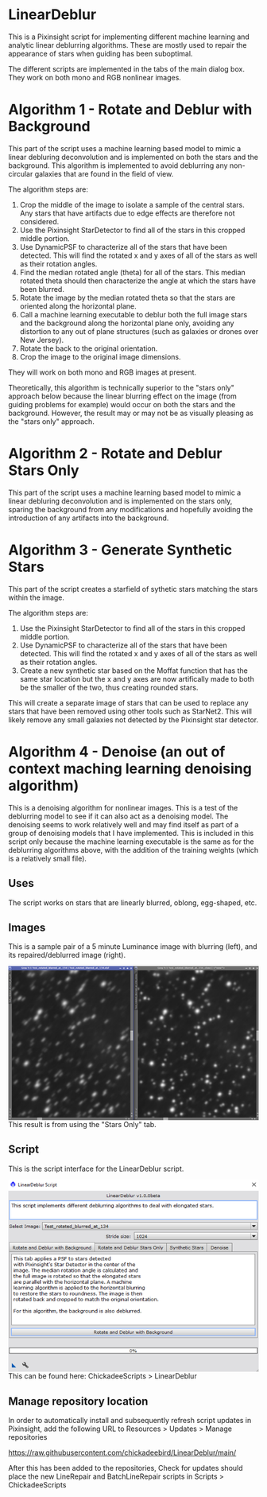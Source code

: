 # LinearDeblur

This is a Pixinsight script for implementing different machine learning and analytic linear deblurring algorithms. These are mostly used to repair the appearance of stars when guiding has been suboptimal.

The different scripts are implemented in the tabs of the main dialog box. They work on both mono and RGB nonlinear images.

# Algorithm 1 - Rotate and Deblur with Background

This part of the script uses a machine learning based model to mimic a linear debluring deconvolution and is implemented on both the stars and the background. This algorithm is implemented to avoid deblurring any non-circular galaxies that are found in the field of view.

The algorithm steps are:

1. Crop the middle of the image to isolate a sample of the central stars. Any stars that have artifacts due to edge effects are therefore not considered.
2. Use the Pixinsight StarDetector to find all of the stars in this cropped middle portion.
3. Use DynamicPSF to characterize all of the stars that have been detected. This will find the rotated x and y axes of all of the stars as well as their rotation angles.
4. Find the median rotated angle (theta) for all of the stars. This median rotated theta should then characterize the angle at which the stars have been blurred.
5. Rotate the image by the median rotated theta so that the stars are oriented along the horizontal plane.
6. Call a machine learning executable to deblur both the full image stars and the background along the horizontal plane only, avoiding any distortion to any out of plane structures (such as galaxies or drones over New Jersey).
7. Rotate the back to the original orientation.
8. Crop the image to the original image dimensions.

They will work on both mono and RGB images at present.

Theoretically, this algorithm is technically superior to the "stars only" approach below because the linear blurring effect on the image (from guiding problems for example) would occur on both the stars and the background. However, the result may or may not be as visually pleasing as the "stars only" approach.

# Algorithm 2 - Rotate and Deblur Stars Only

This part of the script uses a machine learning based model to mimic a linear debluring deconvolution and is implemented on the stars only, sparing the background from any modifications and hopefully avoiding the introduction of any artifacts into the background.

# Algorithm 3 - Generate Synthetic Stars

This part of the script creates a starfield of sythetic stars matching the stars within the image.

The algorithm steps are:

1. Use the Pixinsight StarDetector to find all of the stars in this cropped middle portion.
2. Use DynamicPSF to characterize all of the stars that have been detected. This will find the rotated x and y axes of all of the stars as well as their rotation angles.
3. Create a new synthetic star based on the Moffat function that has the same star location but the x and y axes are now artifically made to both be the smaller of the two, thus creating rounded stars.

This will create a separate image of stars that can be used to replace any stars that have been removed using other tools such as StarNet2. This will likely remove any small galaxies not detected by the Pixinsight star detector.

# Algorithm 4 - Denoise (an out of context maching learning denoising algorithm)

This is a denoising algorithm for nonlinear images. This is a test of the deblurring model to see if it can also act as a denoising model. The denoising seems to work relatively well and may find itself as part of a group of denoising models that I have implemented. This is included in this script only because the machine learning executable is the same as for the deblurring algorithms above, with the addition of the training weights (which is a relatively small file).

## Uses

The script works on stars that are linearly blurred, oblong, egg-shaped, etc.

## Images

This is a sample pair of a 5 minute Luminance image with blurring (left), and its repaired/deblurred image (right).

<img src="./figs/Deblurred Stars Only.png" text='Deblurred stars using the "Stars Only" script - left blurry stars, right deblurred' align=left />

This result is from using the "Stars Only" tab.

## Script

This is the script interface for the LinearDeblur script.

<img src="./figs/LinearDeblur Script.png" text='LinearDeblur script' align=left />



This can be found here: ChickadeeScripts > LinearDeblur

## Manage repository location

In order to automatically install and subsequently refresh script updates in Pixinsight, add the following URL to Resources > Updates > Manage repositories

https://raw.githubusercontent.com/chickadeebird/LinearDeblur/main/

After this has been added to the repositories, Check for updates should place the new LineRepair and BatchLineRepair scripts in Scripts > ChickadeeScripts
